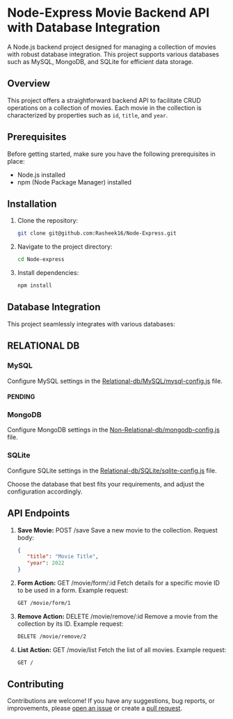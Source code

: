 # Node-Express Movie Backend API with Database Integration

A Node.js backend project designed for managing a collection of movies with robust database integration. This project supports various databases such as MySQL, MongoDB, and SQLite for efficient data storage.

## Overview

This project offers a straightforward backend API to facilitate CRUD operations on a collection of movies. Each movie in the collection is characterized by properties such as `id`, `title`, and `year`.

## Prerequisites

Before getting started, make sure you have the following prerequisites in place:

- Node.js installed
- npm (Node Package Manager) installed

## Installation

1. Clone the repository:

   ```bash
   git clone git@github.com:Rasheek16/Node-Express.git
   ```

2. Navigate to the project directory:

   ```bash
   cd Node-express
   ```

3. Install dependencies:

   ```bash
   npm install
   ```

## Database Integration

This project seamlessly integrates with various databases:
## RELATIONAL DB
### MySQL

Configure MySQL settings in the [Relational-db/MySQL/mysql-config.js](Relational-db/MySQL/mysql-config.js) file.

#### PENDING
### MongoDB

Configure MongoDB settings in the [Non-Relational-db/mongodb-config.js](config/mongodb-config.js) file. 


### SQLite

Configure SQLite settings in the [Relational-db/SQLite/sqlite-config.js](Relational-db/config/sqlite-config.js) file.

Choose the database that best fits your requirements, and adjust the configuration accordingly.

## API Endpoints

1. **Save Movie:** POST /save
   Save a new movie to the collection.
   Request body:
   ```json
   {
      "title": "Movie Title",
      "year": 2022
   }
   ```

2. **Form Action:** GET /movie/form/:id
   Fetch details for a specific movie ID to be used in a form.
   Example request:
   ```bash
   GET /movie/form/1
   ```

3. **Remove Action:** DELETE /movie/remove/:id
   Remove a movie from the collection by its ID.
   Example request:
   ```bash
   DELETE /movie/remove/2
   ```

4. **List Action:** GET /movie/list
   Fetch the list of all movies.
   Example request:
   ```bash
   GET /
   ```

## Contributing

Contributions are welcome! If you have any suggestions, bug reports, or improvements, please [open an issue](https://github.com/Rasheek16/Node-Express/issues) or create a [pull request](https://github.com/Rasheek16/Node-Express/pulls).

